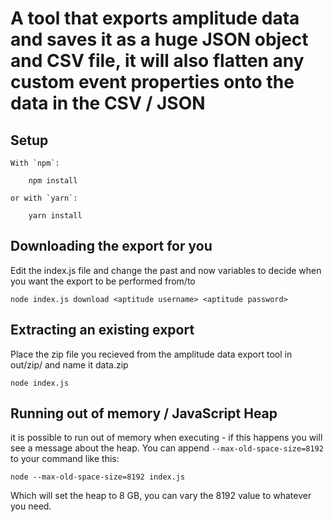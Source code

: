 # A tool that exports amplitude data and saves it as a huge JSON object and CSV file, it will also flatten any custom event properties onto the data in the CSV / JSON

## Setup

    With `npm`:

        npm install

    or with `yarn`:

        yarn install

## Downloading the export for you

Edit the index.js file and change the past and now variables to decide when you want the export to be performed from/to

    node index.js download <aptitude username> <aptitude password>

## Extracting an existing export

Place the zip file you recieved from the amplitude data export tool in out/zip/ and name it data.zip

    node index.js

## Running out of memory / JavaScript Heap

it is possible to run out of memory when executing - if this happens you will see a message about the heap. You can append `--max-old-space-size=8192` to your command like this:

    node --max-old-space-size=8192 index.js

Which will set the heap to 8 GB, you can vary the 8192 value to whatever you need.